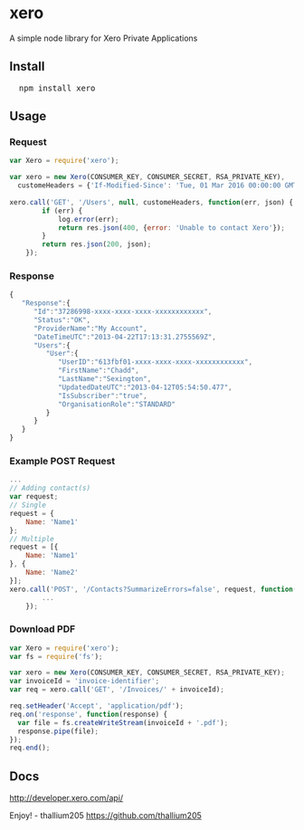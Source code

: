 # xero
 A simple node library for Xero Private Applications

## Install
<pre>
  npm install xero
</pre>
## Usage
### Request
```javascript
var Xero = require('xero');

var xero = new Xero(CONSUMER_KEY, CONSUMER_SECRET, RSA_PRIVATE_KEY),
  customeHeaders = {'If-Modified-Since': 'Tue, 01 Mar 2016 00:00:00 GMT'};
  
xero.call('GET', '/Users', null, customeHeaders, function(err, json) {
        if (err) {
            log.error(err);
            return res.json(400, {error: 'Unable to contact Xero'});
        }
        return res.json(200, json);
    });
```
### Response
```javascript
{
   "Response":{
      "Id":"37286998-xxxx-xxxx-xxxx-xxxxxxxxxxxx",
      "Status":"OK",
      "ProviderName":"My Account",
      "DateTimeUTC":"2013-04-22T17:13:31.2755569Z",
      "Users":{
         "User":{
            "UserID":"613fbf01-xxxx-xxxx-xxxx-xxxxxxxxxxxx",
            "FirstName":"Chadd",
            "LastName":"Sexington",
            "UpdatedDateUTC":"2013-04-12T05:54:50.477",
            "IsSubscriber":"true",
            "OrganisationRole":"STANDARD"
         }
      }
   }
}
```
### Example POST Request
```javascript
...
// Adding contact(s)
var request;
// Single
request = {
    Name: 'Name1'
};
// Multiple
request = [{
    Name: 'Name1'
}, {
    Name: 'Name2'
}];
xero.call('POST', '/Contacts?SummarizeErrors=false', request, function(err, json) {
        ...
    });
```

### Download PDF
```javascript
var Xero = require('xero');
var fs = require('fs');

var xero = new Xero(CONSUMER_KEY, CONSUMER_SECRET, RSA_PRIVATE_KEY);
var invoiceId = 'invoice-identifier';
var req = xero.call('GET', '/Invoices/' + invoiceId);

req.setHeader('Accept', 'application/pdf');
req.on('response', function(response) {
  var file = fs.createWriteStream(invoiceId + '.pdf');
  response.pipe(file);
});
req.end();
```

## Docs
http://developer.xero.com/api/

Enjoy! - thallium205 <https://github.com/thallium205>
